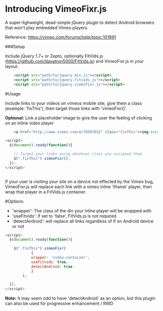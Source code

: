Introducing VimeoFixr.js
=================

A super-lighweight, dead-simple jQuery plugin to detect Android browsers that won't play embedded Vimeo players.

Reference: https://vimeo.com/forums/help/topic:101891

###Setup

Include jQuery 1.7+ or Zepto, optionally FitVids.js (https://github.com/davatron5000/FitVids.js) and VimeoFixr.js in your layout.

```html
	<script src="path/to/jquery.min.js"></script>
	<script src="path/to/jquery.fitvids.js"></script>
	<script src="path/to/jquery.vimeofixr.js"></script>
```

#Usage

Include links to your videos on vimeos mobile site, give them a class (example: 'fixThis'), then target those links with 'vimeoFixr()'.

__Optional:__ Link a placeholder image to give the user the feeling of clicking on an inline video player

```html
	<a href="http://www.vimeo.com/m/70387032" class="fixThis"><img src="path/to/placeholder.jpg"/></a>
```

```javascript
<script>
  $(document).ready(function(){

    // Target your links using whatever class you assigned them
    $(".fixThis").vimeoFixr();
  });
</script>
	
```

If your user is visiting your site on a device not effected by the Vimeo bug, VimeoFixr.js will replace each link with a vimeo inline 'iframe' player, then wrap that player in a FitVids.js container.

#Options

* 'wrapper': The class of the div your inline player will be wrapped with
* 'useFitvids': if set to 'false', FitVids.js is not required
* 'detectAndroid': will replace all links regardless of if on Android device or not

```javascript
<script>
  $(document).ready(function(){

    $(".fixThis").vimeoFixr(
    		{
    		wrapper: 'video-container',
    		useFitvids: true,
    		detectAndroid: true
    		}
    	);

  });
</script>
```

__Note:__ It may seem odd to have 'detectAndroid' as an option, but this plugin can also be used for progressive enhancement / RWD
